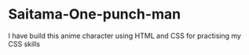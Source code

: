 # Saitama-One-punch-man

I have build this anime character using HTML and CSS for practising my CSS skills
